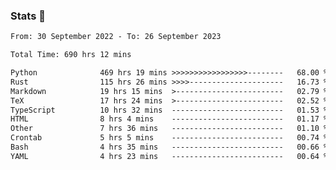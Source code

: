 ### Stats 👋
<!--START_SECTION:waka-->

```txt
From: 30 September 2022 - To: 26 September 2023

Total Time: 690 hrs 12 mins

Python              469 hrs 19 mins >>>>>>>>>>>>>>>>>--------   68.00 %
Rust                115 hrs 26 mins >>>>---------------------   16.73 %
Markdown            19 hrs 15 mins  >------------------------   02.79 %
TeX                 17 hrs 24 mins  >------------------------   02.52 %
TypeScript          10 hrs 32 mins  -------------------------   01.53 %
HTML                8 hrs 4 mins    -------------------------   01.17 %
Other               7 hrs 36 mins   -------------------------   01.10 %
Crontab             5 hrs 5 mins    -------------------------   00.74 %
Bash                4 hrs 35 mins   -------------------------   00.66 %
YAML                4 hrs 23 mins   -------------------------   00.64 %
```

<!--END_SECTION:waka-->

<!--
**buhaytza2005/buhaytza2005** is a ✨ _special_ ✨ repository because its `README.md` (this file) appears on your GitHub profile.

Here are some ideas to get you started:

- 🔭 I’m currently working on ...
- 🌱 I’m currently learning ...
- 👯 I’m looking to collaborate on ...
- 🤔 I’m looking for help with ...
- 💬 Ask me about ...
- 📫 How to reach me: ...
- 😄 Pronouns: ...
- ⚡ Fun fact: ...
-->


